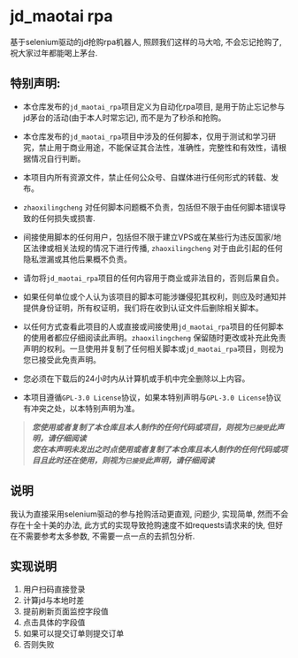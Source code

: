 # jd_maotai rpa
基于selenium驱动的jd抢购rpa机器人, 照顾我们这样的马大哈, 不会忘记抢购了, 祝大家过年都能喝上茅台.

## 特别声明:

* 本仓库发布的`jd_maotai_rpa`项目定义为自动化rpa项目, 是用于防止忘记参与jd茅台的活动(由于本人时常忘记), 而不是为了秒杀和抢购。

* 本仓库发布的`jd_maotai_rpa`项目中涉及的任何脚本，仅用于测试和学习研究，禁止用于商业用途，不能保证其合法性，准确性，完整性和有效性，请根据情况自行判断。

* 本项目内所有资源文件，禁止任何公众号、自媒体进行任何形式的转载、发布。

* `zhaoxilingcheng` 对任何脚本问题概不负责，包括但不限于由任何脚本错误导致的任何损失或损害.

* 间接使用脚本的任何用户，包括但不限于建立VPS或在某些行为违反国家/地区法律或相关法规的情况下进行传播, `zhaoxilingcheng` 对于由此引起的任何隐私泄漏或其他后果概不负责。

* 请勿将`jd_maotai_rpa`项目的任何内容用于商业或非法目的，否则后果自负。

* 如果任何单位或个人认为该项目的脚本可能涉嫌侵犯其权利，则应及时通知并提供身份证明，所有权证明，我们将在收到认证文件后删除相关脚本。

* 以任何方式查看此项目的人或直接或间接使用`jd_maotai_rpa`项目的任何脚本的使用者都应仔细阅读此声明。`zhaoxilingcheng` 保留随时更改或补充此免责声明的权利。一旦使用并复制了任何相关脚本或`jd_maotai_rpa`项目，则视为您已接受此免责声明。
  
* 您必须在下载后的24小时内从计算机或手机中完全删除以上内容。  
  
* 本项目遵循`GPL-3.0 License`协议，如果本特别声明与`GPL-3.0 License`协议有冲突之处，以本特别声明为准。

> ***您使用或者复制了本仓库且本人制作的任何代码或项目，则视为`已接受`此声明，请仔细阅读***  
> ***您在本声明未发出之时点使用或者复制了本仓库且本人制作的任何代码或项目且此时还在使用，则视为`已接受`此声明，请仔细阅读***

## 说明
我认为直接采用selenium驱动的参与抢购活动更直观, 问题少, 实现简单, 然而不会存在十全十美的办法, 此方式的实现导致抢购速度不如requests请求来的快, 但好在不需要参考太多参数, 不需要一点一点的去抓包分析.

## 实现说明
1. 用户扫码直接登录
2. 计算jd与本地时差
3. 提前刷新页面监控字段值
4. 点击具体的字段值
5. 如果可以提交订单则提交订单
6. 否则失败

